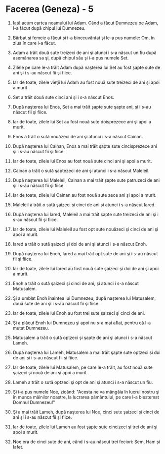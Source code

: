# Facerea (Geneza) - 5

1. Iată acum cartea neamului lui Adam. Când a făcut Dumnezeu pe Adam, l-a făcut după chipul lui Dumnezeu.

2. Bărbat şi femeie a făcut şi i-a binecuvântat şi le-a pus numele: Om, în ziua în care i-a făcut.

3. Adam a trăit două sute treizeci de ani şi atunci i s-a născut un fiu după asemănarea sa şi, după chipul său şi i-a pus numele Set.

4. Zilele pe care le-a trăit Adam după naşterea lui Set au fost şapte sute de ani şi i s-au născut fii şi fiice.

5. Iar de toate, zilele vieţii lui Adam au fost nouă sute treizeci de ani şi apoi a murit.

6. Set a trăit două sute cinci ani şi i s-a născut Enos.

7. După naşterea lui Enos, Set a mai trăit şapte sute şapte ani, şi i s-au născut fii şi fiice.

8. Iar de toate, zilele lui Set au fost nouă sute doisprezece ani şi apoi a murit.

9. Enos a trăit o sută nouăzeci de ani şi atunci i s-a născut Cainan.

10. După naşterea lui Cainan, Enos a mai trăit şapte sute cincisprezece ani şi i s-au născut fii şi fiice.

11. Iar de toate, zilele lui Enos au fost nouă sute cinci ani şi apoi a murit.

12. Cainan a trăit o sută şaptezeci de ani şi atunci i s-a născut Maleleil.

13. După naşterea lui Maleleil, Cainan a mai trăit şapte sute patruzeci de ani şi i s-au născut fii şi fiice.

14. Iar de toate, zilele lui Cainan au fost nouă sute zece ani şi apoi a murit.

15. Maleleil a trăit o sută şaizeci şi cinci de ani şi atunci i s-a născut Iared.

16. După naşterea lui Iared, Maleleil a mai trăit şapte sute treizeci de ani şi i s-au născut fii şi fiice.

17. Iar de toate, zilele lui Maleleil au fost opt sute nouăzeci şi cinci de ani şi apoi a murit.

18. Iared a trăit o sută şaizeci şi doi de ani şi atunci i s-a născut Enoh.

19. După naşterea lui Enoh, Iared a mai trăit opt sute de ani şi i s-au născut fii şi fiice.

20. Iar de toate, zilele lui Iared au fost nouă sute şaizeci şi doi de ani şi apoi a murit.

21. Enoh a trăit o sută şaizeci şi cinci de ani, şi atunci i s-a născut Matusalem.

22. Şi a umblat Enoh înaintea lui Dumnezeu, după naşterea lui Matusalem, două sute de ani şi i s-au născut fii şi fiice.

23. Iar de toate, zilele lui Enoh au fost trei sute şaizeci şi cinci de ani.

24. Şi a plăcut Enoh lui Dumnezeu şi apoi nu s-a mai aflat, pentru că l-a mutat Dumnezeu.

25. Matusalem a trăit o sută optzeci şi şapte de ani şi atunci i s-a născut Lameh.

26. După naşterea lui Lameh, Matusalem a mai trăit şapte sute optzeci şi doi de ani şi i s-au născut fii şi fiice.

27. Iar de toate, zilele lui Matusalem, pe care le-a trăit, au fost nouă sute şaizeci şi nouă de ani şi apoi a murit.

28. Lameh a trăit o sută optzeci şi opt de ani şi atunci i s-a născut un fiu.

29. Şi i-a pus numele Noe, zicând: "Acesta ne va mângâia în lucrul nostru şi în munca mâinilor noastre, la lucrarea pământului, pe care l-a blestemat Domnul Dumnezeu!"

30. Şi a mai trăit Lameh, după naşterea lui Noe, cinci sute şaizeci şi cinci de ani şi i s-au născut fii şi fiice.

31. Iar de toate, zilele lui Lameh au fost şapte sute cincizeci şi trei de ani şi apoi a murit.

32. Noe era de cinci sute de ani, când i s-au născut trei feciori: Sem, Ham şi Iafet.


